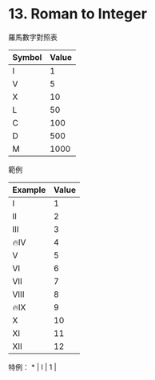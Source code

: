 # 13. Roman to Integer

羅馬數字對照表

| Symbol | Value |
| ------ | ----- |
| I | 1 |
| V | 5 |
| X | 10 |
| L | 50 |
| C | 100 |
| D | 500 |
| M | 1000 |

範例

| Example | Value |
| ------- | ----- |
| I | 1 |
| II | 2 |
| III | 3 |
| 🔥IV | 4 |
| V | 5 |
| VI | 6 |
| VII | 7 |
| VIII | 8 |
| 🔥IX | 9 |
| X | 10 |
| XI | 11 |
| XII | 12 |

特例：
*
| I | 1 |
